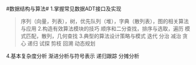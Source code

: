 #数据结构与算法#
1.掌握常见数据ADT接口及实现
>  序列（向量，列表），树，优先队列（堆），字典（散列表），图的相关算法与应用
2.构造有效算法模块的技巧
>  顺序和二分查找，排序与选取，遍历
   模式匹配，散列，几何查找
3.典型的算法设计策略与模式
>  迭代 分治 减治 贪心 递归 试探 剪枝 回溯 动态规划 

4.基本复杂度分析
渐进分析与符号表示 递归跟踪 分摊分析

